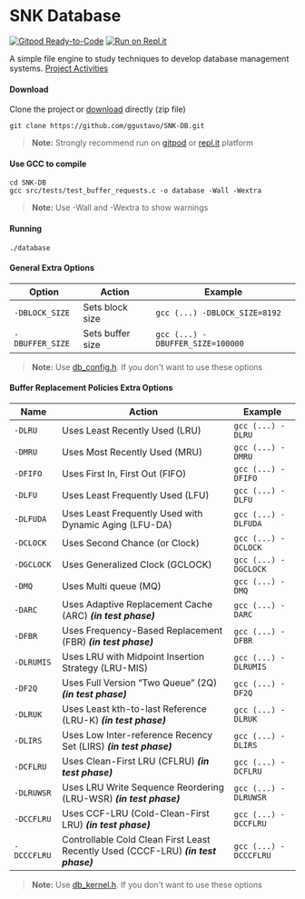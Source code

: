 # SNK Database

[![Gitpod Ready-to-Code](https://img.shields.io/badge/Gitpod-Ready--to--Code-blue?logo=gitpod)](https://gitpod.io/#https://github.com/ggustavo/SNK-DB)  [![Run on Repl.it](https://repl.it/badge/github/replit/crosis)](https://repl.it/github/ggustavo/SNK-DB)

A simple file engine to study techniques to develop database management systems.
[Project Activities](https://github.com/ggustavo/SNK-DB/projects/1?fullscreen=true)


####  Download
Clone the project or [download](https://github.com/ggustavo/SNK-DB/archive/master.zip) directly (zip file)

```shell
git clone https://github.com/ggustavo/SNK-DB.git
```
> **Note:** Strongly recommend run on [gitpod](https://gitpod.io/#https://github.com/ggustavo/SNK-DB) or [repl.it](https://repl.it/github/ggustavo/SNK-DB) platform
#### Use GCC to compile

```properties
cd SNK-DB
gcc src/tests/test_buffer_requests.c -o database -Wall -Wextra
```  
> **Note:** Use -Wall and -Wextra to show warnings 

#### Running 
```properties
./database
```  
#### General Extra Options

|Option          |Action               |Example		 |
|----------------|---------------------|------------ |
|`-DBLOCK_SIZE`  |Sets block size      |`gcc (...) -DBLOCK_SIZE=8192` |
|`-DBUFFER_SIZE` |Sets buffer size     |`gcc (...) -DBUFFER_SIZE=100000` |                 

> **Note:** Use [db_config.h](https://github.com/ggustavo/SNK-DB/blob/master/src/dbms/db_config.h). If you don't want to use these options

#### Buffer Replacement Policies Extra Options

|Name          |Action                           |Example		   |
|----------------|-------------------------------|------------     |
|`-DLRU`   |Uses Least Recently Used (LRU)         |`gcc (...) -DLRU` |
|`-DMRU`   |Uses Most Recently Used (MRU)          |`gcc (...) -DMRU` |
|`-DFIFO`  |Uses First In, First Out (FIFO)        |`gcc (...) -DFIFO` |
|`-DLFU`   |Uses Least Frequently Used (LFU)       |`gcc (...) -DLFU` |
|`-DLFUDA` |Uses Least Frequently Used with Dynamic Aging (LFU-DA)       |`gcc (...) -DLFUDA` |
|`-DCLOCK` |Uses Second Chance (or Clock)          |`gcc (...) -DCLOCK` |
|`-DGCLOCK`|Uses Generalized Clock (GCLOCK)        |`gcc (...) -DGCLOCK` |
|`-DMQ`    |Uses Multi queue (MQ)                  |`gcc (...) -DMQ` |
|`-DARC`   |Uses Adaptive Replacement Cache (ARC) ***(in test phase)***  |`gcc (...) -DARC` |
|`-DFBR`   |Uses Frequency-Based Replacement (FBR) ***(in test phase)***  |`gcc (...) -DFBR` |
|`-DLRUMIS`   |Uses LRU with Midpoint Insertion Strategy (LRU-MIS) |`gcc (...) -DLRUMIS` |
|`-DF2Q`   |Uses Full Version “Two Queue” (2Q) ***(in test phase)***  |`gcc (...) -DF2Q` |
|`-DLRUK`   |Uses Least kth-to-last Reference (LRU-K) ***(in test phase)***  |`gcc (...) -DLRUK` |
|`-DLIRS`   |Uses Low Inter-reference Recency Set (LIRS) ***(in test phase)***  |`gcc (...) -DLIRS` |
|`-DCFLRU` |Uses Clean-First LRU (CFLRU) ***(in test phase)***  |`gcc (...) -DCFLRU` |
|`-DLRUWSR` |Uses LRU Write Sequence Reordering (LRU-WSR) ***(in test phase)***  |`gcc (...) -DLRUWSR` |
|`-DCCFLRU` |Uses CCF-LRU (Cold-Clean-First LRU) ***(in test phase)***  |`gcc (...) -DCCFLRU` |
|`-DCCCFLRU` |Controllable Cold Clean First Least Recently Used (CCCF-LRU) ***(in test phase)***  |`gcc (...) -DCCCFLRU` |



> **Note:** Use [db_kernel.h](https://github.com/ggustavo/SNK-DB/blob/master/src/dbms/db_kernel.h). If you don't want to use these options


